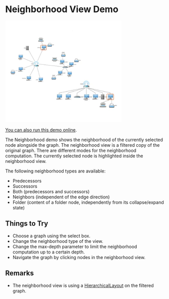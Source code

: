 <!--
 //////////////////////////////////////////////////////////////////////////////
 // @license
 // This file is part of yFiles for HTML.
 // Use is subject to license terms.
 //
 // Copyright (c) by yWorks GmbH, Vor dem Kreuzberg 28,
 // 72070 Tuebingen, Germany. All rights reserved.
 //
 //////////////////////////////////////////////////////////////////////////////
-->
# Neighborhood View Demo

<img src="../../../doc/demo-thumbnails/neighborhood-view.webp" alt="demo-thumbnail" height="320"/>

[You can also run this demo online](https://www.yworks.com/demos/showcase/neighborhood/).

The Neighborhood demo shows the neighborhood of the currently selected node alongside the graph. The neighborhood view is a filtered copy of the original graph. There are different modes for the neighborhood computation. The currently selected node is highlighted inside the neighborhood view.

The following neighborhood types are available:

- Predecessors
- Successors
- Both (predecessors and successors)
- Neighbors (independent of the edge direction)
- Folder (content of a folder node, independently from its collapse/expand state)

## Things to Try

- Choose a graph using the select box.
- Change the neighborhood type of the view.
- Change the max-depth parameter to limit the neighborhood computation up to a certain depth.
- Navigate the graph by clicking nodes in the neighborhood view.

## Remarks

- The neighborhood view is using a [HierarchicalLayout](https://docs.yworks.com/yfileshtml/#/api/HierarchicalLayout) on the filtered graph.
